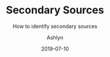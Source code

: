 ---
title: Secondary Sources
subtitle: How to identify secondary sources
type: tutorial
topic: research
layout: default
author: Ashlyn
modal-id: 8
date: 2019-07-10
img:
thumbnail: 
fontAwesome: fas fa-book
iconColor: iconOrange
htmlTitle: postHTML/secondarySources.html
alt: image-alt
project-date: July 2019
student:
pdf-title:
description:
---